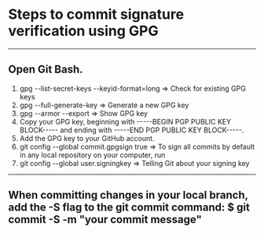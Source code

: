 # Steps to commit signature verification using GPG 
---
Open Git Bash.
---
1. gpg --list-secret-keys --keyid-format=long  => Check for existing GPG keys
2. gpg --full-generate-key => Generate a new GPG key
3. gpg --armor --export <GPG key ID> => Show GPG key
4. Copy your GPG key, beginning with -----BEGIN PGP PUBLIC KEY BLOCK----- and ending with -----END PGP PUBLIC KEY BLOCK-----.
5. Add the GPG key to your GitHub account.
6. git config --global commit.gpgsign true  => To sign all commits by default in any local repository on your computer, run
7. git config --global user.signingkey <GPG key ID> =>  Telling Git about your signing key
---
When committing changes in your local branch, add the -S flag to the git commit command:
$ git commit -S -m "your commit message"
--- 


